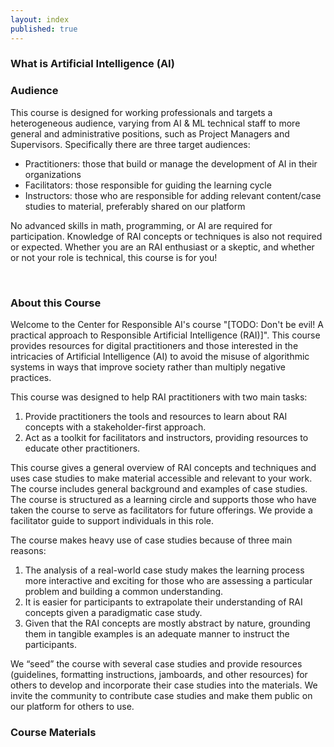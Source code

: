 ```yaml
---
layout: index
published: true
---
```


### What is Artificial Intelligence (AI)

### Audience
This course is designed for working professionals and targets a heterogeneous audience, varying from AI & ML technical staff to more general and administrative positions, such as Project Managers and Supervisors. Specifically there are three target audiences:

* Practitioners: those that build or manage the development of AI in their organizations
* Facilitators: those responsible for guiding the learning cycle
* Instructors: those who are responsible for adding relevant content/case studies to material, preferably shared on our platform

No advanced skills in math, programming, or AI are required for participation. Knowledge of RAI concepts or techniques is also not required or expected. Whether you are an RAI enthusiast or a skeptic, and whether or not your role is technical, this course is for you!

<br>

### About this Course
Welcome to the Center for Responsible AI's course "[TODO: Don't be evil! A practical approach to Responsible Artificial Intelligence (RAI)]". This course provides resources for digital practitioners and those interested in the intricacies of Artificial Intelligence (AI) to avoid the misuse of algorithmic systems in ways that improve society rather than multiply negative practices.

This course was designed to help RAI practitioners with two main tasks:
1. Provide practitioners the tools and resources to learn about RAI concepts with a stakeholder-first approach.
2. Act as a toolkit for facilitators and instructors, providing resources to educate other practitioners.

This course gives a general overview of RAI concepts and techniques and uses case studies to make material accessible and relevant to your work. The course includes general background and examples of case studies. The course is structured as a learning circle and supports those who have taken the course to serve as facilitators for future offerings. We provide a facilitator guide to support individuals in this role.

The course makes heavy use of case studies because of three main reasons:
1. The analysis of a real-world case study makes the learning process more interactive and exciting for those who are assessing a particular problem and building a common understanding.
2. It is easier for participants to extrapolate their understanding of RAI concepts given a paradigmatic case study. 
3. Given that the RAI concepts are mostly abstract by nature, grounding them in tangible examples is an adequate manner to instruct the participants. 

We “seed” the course with several case studies and provide resources (guidelines, formatting instructions, jamboards, and other resources) for others to develop and incorporate their case studies into the materials. We invite the community to contribute case studies and make them public on our platform for others to use. 

### Course Materials 
